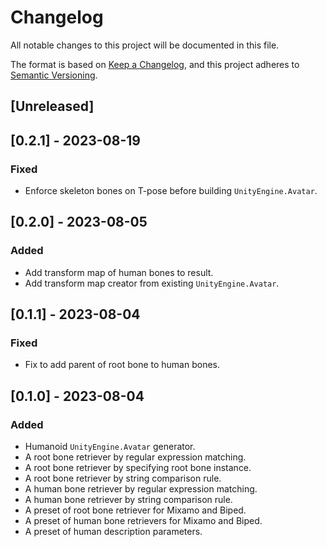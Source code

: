 # Changelog

All notable changes to this project will be documented in this file.

The format is based on [Keep a Changelog](https://keepachangelog.com/en/1.0.0/),
and this project adheres to [Semantic Versioning](https://semver.org/spec/v2.0.0.html).

## [Unreleased]

## [0.2.1] - 2023-08-19

### Fixed
- Enforce skeleton bones on T-pose before building `UnityEngine.Avatar`.

## [0.2.0] - 2023-08-05

### Added
- Add transform map of human bones to result.
- Add transform map creator from existing `UnityEngine.Avatar`.

## [0.1.1] - 2023-08-04

### Fixed
- Fix to add parent of root bone to human bones.

## [0.1.0] - 2023-08-04

### Added
- Humanoid `UnityEngine.Avatar` generator.
- A root bone retriever by regular expression matching.
- A root bone retriever by specifying root bone instance.
- A root bone retriever by string comparison rule.
- A human bone retriever by regular expression matching.
- A human bone retriever by string comparison rule.
- A preset of root bone retriever for Mixamo and Biped.
- A preset of human bone retrievers for Mixamo and Biped.
- A preset of human description parameters.
